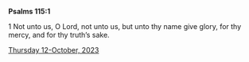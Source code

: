 **Psalms 115:1**

1 Not unto us, O Lord, not unto us, but unto thy name give glory, for thy mercy, and for thy truth’s sake.

[Thursday 12-October, 2023](https://getbible.life/kjv/Psalms/115/1)
